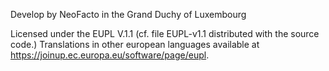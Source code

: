 Develop by NeoFacto in the Grand Duchy of Luxembourg

Licensed under the EUPL V.1.1 (cf. file EUPL-v1.1 distributed with the
source code.) Translations in other european languages available at
https://joinup.ec.europa.eu/software/page/eupl.
